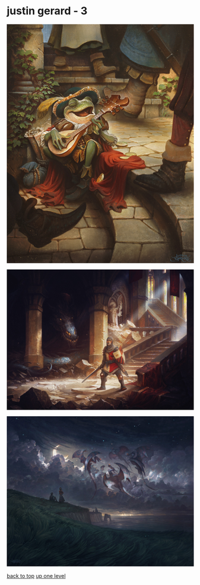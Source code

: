 # justin gerard - 3
[![justin-gerard-2305-v2x02-a-300m.jpg](/desktop/justin%20gerard/justin-gerard-2305-v2x02-a-300m.jpg "justin-gerard-2305-v2x02-a-300m.jpg")](/desktop/justin%20gerard/justin-gerard-2305-v2x02-a-300m.jpg)

[![justin-gerard-dh1900-n37v1x05-300m.jpg](/desktop/justin%20gerard/justin-gerard-dh1900-n37v1x05-300m.jpg "justin-gerard-dh1900-n37v1x05-300m.jpg")](/desktop/justin%20gerard/justin-gerard-dh1900-n37v1x05-300m.jpg)

[![justin-gerard-dh1901-n32-v1x05a-72web.jpg](/desktop/justin%20gerard/justin-gerard-dh1901-n32-v1x05a-72web.jpg "justin-gerard-dh1901-n32-v1x05a-72web.jpg")](/desktop/justin%20gerard/justin-gerard-dh1901-n32-v1x05a-72web.jpg)



[back to top](#)
[up one level](/desktop/README.MD)
